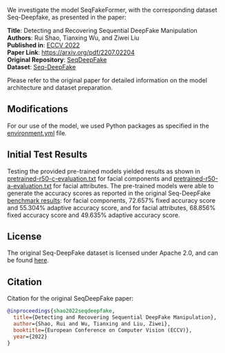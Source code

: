 We investigate the model SeqFakeFormer, with the corresponding dataset Seq-Deepfake, as presented in the paper:

**Title**: Detecting and Recovering Sequential DeepFake Manipulation <br>
**Authors**: Rui Shao, Tianxing Wu, and Ziwei Liu <br>
**Published in**: [ECCV 2022](https://eccv2022.ecva.net/) <br>
**Paper Link**: https://arxiv.org/pdf/2207.02204 <br>
**Original Repository**: [SeqDeepFake](https://github.com/rshaojimmy/SeqDeepFake/) <br>
**Dataset**: [Seq-DeepFake](https://huggingface.co/datasets/rshaojimmy/Seq-DeepFake) <br>

Please refer to the original paper for detailed information on the model architecture and dataset preparation.

## Modifications
For our use of the model, we used Python packages as specified in the [environment.yml](environment.yml) file.

## Initial Test Results
Testing the provided pre-trained models yielded results as shown in [pretrained-r50-c-evaluation.txt](pretrained-r50-c-evaluation.txt) for facial components and [pretrained-r50-a-evaluation.txt](pretrained-r50-a-evaluation.txt) for facial attributes. The pre-trained models were able to generate the accuracy scores as reported in the original Seq-DeepFake [benchmark results](https://github.com/rshaojimmy/SeqDeepFake?tab=readme-ov-file#benchmark-results): for facial components, 72.657\% fixed accuracy score and 55.304\% adaptive accuracy score, and for facial attributes, 68.856\% fixed accuracy score and 49.635\% adaptive accuracy score.

## License
The original Seq-DeepFake dataset is licensed under Apache 2.0, and can be found [here](https://huggingface.co/datasets/choosealicense/licenses/blob/main/markdown/apache-2.0.md).

## Citation
Citation for the original SeqDeepFake paper:

```bibtex
@inproceedings{shao2022seqdeepfake,
  title={Detecting and Recovering Sequential DeepFake Manipulation},
  author={Shao, Rui and Wu, Tianxing and Liu, Ziwei},
  booktitle={European Conference on Computer Vision (ECCV)},
  year={2022}
}
```
